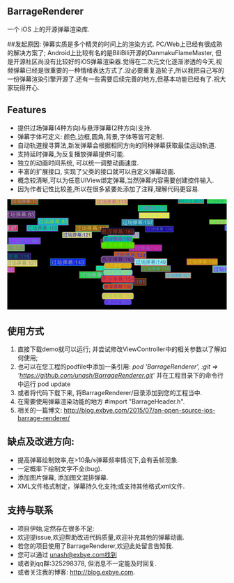 ## BarrageRenderer
一个 iOS 上的开源弹幕渲染库.

##发起原因:
弹幕实质是多个精灵的时间上的渲染方式. PC/Web上已经有很成熟的解决方案了; Android上比较有名的是BiliBili开源的DanmakuFlameMaster, 但是开源社区尚没有比较好的iOS弹幕渲染器.觉得在二次元文化逐渐渗透的今天,视频弹幕已经是很重要的一种情绪表达方式了.没必要重复造轮子,所以我把自己写的一份弹幕渲染引擎开源了.还有一些需要后续完善的地方,但基本功能已经有了.祝大家玩得开心.

## Features
*  提供过场弹幕(4种方向)与悬浮弹幕(2种方向)支持.
*  弹幕字体可定义: 颜色,边框,圆角,背景,字体等皆可定制.
*  自动轨道搜寻算法,新发弹幕会根据相同方向的同种弹幕获取最佳运动轨道.
*  支持延时弹幕,为反复播放弹幕提供可能.
*  独立的动画时间系统, 可以统一调整动画速度.
*  丰富的扩展接口, 实现了父类的接口就可以自定义弹幕动画.
*  概念较清晰,可以为任意UIView绑定弹幕,当然弹幕内容需要创建控件输入.
*  因为作者记性比较差,所以在很多紧要处添加了注释,理解代码更容易.

![效果动画](./BarrageRendererDemo.gif)

## 使用方式
1. 直接下载demo就可以运行; 并尝试修改ViewController中的相关参数以了解如何使用;
2. 也可以在您工程的podfile中添加一条引用: *pod 'BarrageRenderer', :git => 'https://github.com/unash/BarrageRenderer.git'*  并在工程目录下的命令行中运行 pod update
3. 或者将代码下载下来, 将BarrageRenderer/目录添加到您的工程当中.
4. 在需要使用弹幕渲染功能的地方 #import "BarrageHeader.h".
5. 相关的一篇博文: http://blog.exbye.com/2015/07/an-open-source-ios-barrage-renderer/

## 缺点及改进方向:
* 提高弹幕绘制效率,在>10条/s弹幕频率情况下,会有丢帧现象.
* 一定概率下绘制文字不全(bug).
* 添加图片弹幕, 添加图文混排弹幕.
* XML文件格式制定，弹幕持久化支持;或支持其他格式xml文件.

## 支持与联系
* 项目伊始,定然存在很多不足:
* 欢迎提issue,欢迎帮助改进代码质量,欢迎补充其他的弹幕动画.
* 若您的项目使用了BarrageRenderer,欢迎此处留言告知我.
* 您可以通过 unash@exbye.com找到
* 或者到qq群:325298378, 但消息不一定能及时回复.
* 或者关注我的博客: http://blog.exbye.com.
